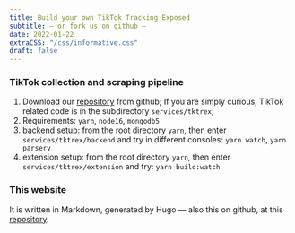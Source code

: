 ```yaml
---
title: Build your own TikTok Tracking Exposed
subtitle: — or fork us on github —
date: 2022-01-22
extraCSS: "/css/informative.css"
draft: false
---
```


### TikTok collection and scraping pipeline

1. Download our [repository](https://github.com/tracking-exposed/yttrex) from github; If you are simply curious, TikTok related code is in the subdirectory `services/tktrex`;
2. Requirements: `yarn`, `node16`, `mongodb5`
3. backend setup: from the root directory `yarn`, then enter `services/tktrex/backend` and try in different consoles: `yarn watch`, `yarn parserv`
3. extension setup: from the root directory `yarn`, then enter `services/tktrex/extension` and try: `yarn build:watch`

### This website

It is written in Markdown, generated by Hugo — also this on github, at this [repository](https://github.com/tracking-exposed/tiktok.tracking.exposed).